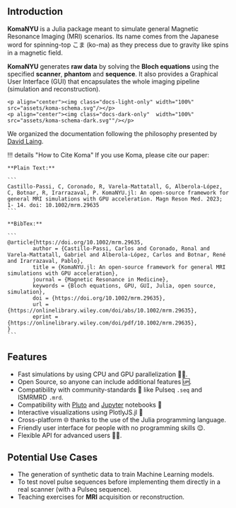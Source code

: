 ## Introduction

**KomaNYU** is a Julia package meant to simulate general Magnetic Resonance Imaging (MRI) scenarios. Its name comes from the Japanese word for spinning-top こま (ko-ma) as they precess due to gravity like spins in a magnetic field.

**KomaNYU** generates **raw data** by solving the **Bloch equations** using the specified **scanner**, **phantom** and **sequence**. It also provides a Graphical User Interface (GUI) that encapsulates the whole imaging pipeline (simulation and reconstruction).

```@raw html
<p align="center"><img class="docs-light-only" width="100%" src="assets/koma-schema.svg"/></p>
<p align="center"><img class="docs-dark-only"  width="100%" src="assets/koma-schema-dark.svg""/></p>
```
We organized the documentation following the philosophy presented by [David Laing](https://documentation.divio.com/).

!!! details "How to Cite Koma"
    If you use Koma, please cite our paper:

    **Plain Text:**

    ```
    Castillo-Passi, C, Coronado, R, Varela-Mattatall, G, Alberola-López, C, Botnar, R, Irarrazaval, P. KomaNYU.jl: An open-source framework for general MRI simulations with GPU acceleration. Magn Reson Med. 2023; 1- 14. doi: 10.1002/mrm.29635
    ```

    **BibTex:**
    
    ```
    @article{https://doi.org/10.1002/mrm.29635,
            author = {Castillo-Passi, Carlos and Coronado, Ronal and Varela-Mattatall, Gabriel and Alberola-López, Carlos and Botnar, René and Irarrazaval, Pablo},
            title = {KomaNYU.jl: An open-source framework for general MRI simulations with GPU acceleration},
            journal = {Magnetic Resonance in Medicine},
            keywords = {Bloch equations, GPU, GUI, Julia, open source, simulation},
            doi = {https://doi.org/10.1002/mrm.29635},
            url = {https://onlinelibrary.wiley.com/doi/abs/10.1002/mrm.29635},
            eprint = {https://onlinelibrary.wiley.com/doi/pdf/10.1002/mrm.29635},
    }
    ```

## Features

* Fast simulations by using CPU and GPU parallelization 🏃💨.
* Open Source, so anyone can include additional features 🆙.
* Compatibility with community-standards 🤝 like Pulseq `.seq` and ISMRMRD `.mrd`.
* Compatibility with [Pluto](how-to/2-2-use-koma-notebooks.md#Pluto) and [Jupyter](how-to/2-2-use-koma-notebooks.md#Jupyter) notebooks 🎈
* Interactive visualizations using PlotlyJS.jl 📲
* Cross-platform 🌐 thanks to the use of the Julia programming language.
* Friendly user interface for people with no programming skills 😌.
* Flexible API for advanced users 👨‍💻.

## Potential Use Cases

* The generation of synthetic data to train Machine Learning models.
* To test novel pulse sequences before implementing them directly in a real scanner (with a Pulseq sequence).
* Teaching exercises for **MRI** acquisition or reconstruction.